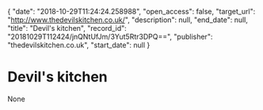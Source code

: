 {
  "date": "2018-10-29T11:24:24.258988", 
  "open_access": false, 
  "target_url": "http://www.thedevilskitchen.co.uk/", 
  "description": null, 
  "end_date": null, 
  "title": "Devil's kitchen", 
  "record_id": "20181029T112424/jnQNtUfJm/3Yut5Rtr3DPQ==", 
  "publisher": "thedevilskitchen.co.uk", 
  "start_date": null
}

# Devil's kitchen

None